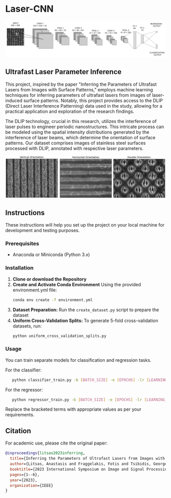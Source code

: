 # Laser-CNN

<div align="center">
  <img src="./figures/arch.png" alt="Models architectures">
</div>

## Ultrafast Laser Parameter Inference

This project, inspired by the paper "Inferring the Parameters of Ultrafast Lasers from Images with Surface Patterns," employs machine learning techniques for inferring parameters of ultrafast lasers from images of laser-induced surface patterns. Notably, this project provides access to the DLIP (Direct Laser Interference Patterning) data used in the study, allowing for a practical application and exploration of the research findings.

The DLIP technology, crucial in this research, utilizes the interference of laser pulses to engineer periodic nanostructures. This intricate process can be modeled using the spatial intensity distributions generated by the interference of laser beams, which determine the orientation of surface patterns. Our dataset comprises images of stainless steel surfaces processed with DLIP, annotated with respective laser parameters.

<div align="center">
  <img src="./figures/data_samples.png" alt="Data Samples">
</div>

## Instructions
These instructions will help you set up the project on your local machine for development and testing purposes.

### Prerequisites

- Anaconda or Miniconda (Python 3.x)

### Installation

1. **Clone or download the Repository**
2. **Create and Activate Conda Environment**
   Using the provided environment.yml file:
   ```bash
   conda env create -f environment.yml
   ```
3. **Dataset Preparation:** Run the `create_dataset.py` script to prepare the dataset
4. **Uniform Cross-Validation Splits:** To generate 5-fold cross-validation datasets, run:
   ```bash
   python uniform_cross_validation_splits.py
   ```
### Usage

You can train separate models for classification and regression tasks.

For the classifier: 
```bash
   python classifier_train.py -b [BATCH_SIZE] -e [EPOCHS] -lr [LEARNING_RATE] -d [DROPOUT_STRENGTH] -l [LABEL] --loss_function [LOSS_FUNCTION] --activation_function [ACTIVATION_FUNCTION] -c [CROSS_VAL]
```
   
For the regressor: 
```bash
   python regressor_train.py -b [BATCH_SIZE] -e [EPOCHS] -lr [LEARNING_RATE] -d [DROPOUT_STRENGTH] -l [LABEL] --loss_function [LOSS_FUNCTION] --activation_function [ACTIVATION_FUNCTION] -c [CROSS_VAL]
```
Replace the bracketed terms with appropriate values as per your requirements.

## Citation

For academic use, please cite the original paper: 
```bibtex
@inproceedings{litsas2023inferring,
  title={Inferring the Parameters of Ultrafast Lasers from Images with Surface Patterns},
  author={Litsas, Anastasis and Fraggelakis, Fotis and Tsibidis, George D and Stratakis, Emmanuel and Pantazis, Yannis},
  booktitle={2023 International Symposium on Image and Signal Processing and Analysis (ISPA)},
  pages={1--6},
  year={2023},
  organization={IEEE}
}
```
